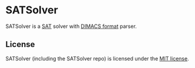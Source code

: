 # SATSolver
SATSolver is a [SAT](https://en.wikipedia.org/wiki/Boolean_satisfiability_problem) solver with [DIMACS format](https://people.sc.fsu.edu/~jburkardt/data/cnf/cnf.html) parser.
## License
SATSolver (including the SATSolver repo) is licensed under the [MIT license](https://github.com/vabalcar/SATSolver/blob/master/LICENSE.txt).